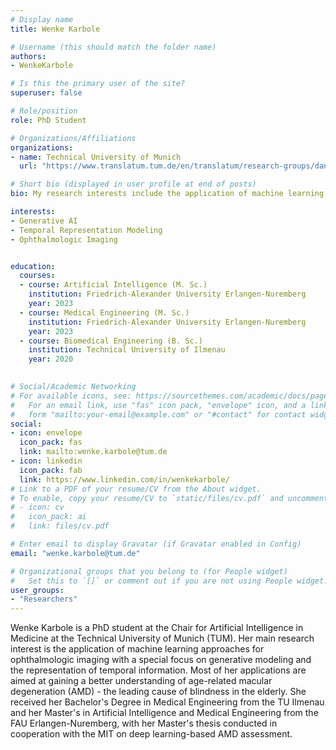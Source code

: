 ```yaml
---
# Display name
title: Wenke Karbole

# Username (this should match the folder name)
authors:
- WenkeKarbole

# Is this the primary user of the site?
superuser: false

# Role/position
role: PhD Student

# Organizations/Affiliations
organizations:
- name: Technical University of Munich
  url: "https://www.translatum.tum.de/en/translatum/research-groups/daniel-rueckert-ai-in-healthcare-and-medicine/"

# Short bio (displayed in user profile at end of posts)
bio: My research interests include the application of machine learning approaches for ophthalmologic imaging with a special focus on generative modeling and the representation of temporal information.

interests:
- Generative AI 
- Temporal Representation Modeling
- Ophthalmologic Imaging


education:
  courses:
  - course: Artificial Intelligence (M. Sc.)
    institution: Friedrich-Alexander University Erlangen-Nuremberg
    year: 2023
  - course: Medical Engineering (M. Sc.)
    institution: Friedrich-Alexander University Erlangen-Nuremberg
    year: 2023
  - course: Biomedical Engineering (B. Sc.)
    institution: Technical University of Ilmenau
    year: 2020

 
# Social/Academic Networking
# For available icons, see: https://sourcethemes.com/academic/docs/page-builder/#icons
#   For an email link, use "fas" icon pack, "envelope" icon, and a link in the
#   form "mailto:your-email@example.com" or "#contact" for contact widget.
social:
- icon: envelope
  icon_pack: fas
  link: mailto:wenke.karbole@tum.de
- icon: linkedin
  icon_pack: fab
  link: https://www.linkedin.com/in/wenkekarbole/
# Link to a PDF of your resume/CV from the About widget.
# To enable, copy your resume/CV to `static/files/cv.pdf` and uncomment the lines below.
# - icon: cv
#   icon_pack: ai
#   link: files/cv.pdf

# Enter email to display Gravatar (if Gravatar enabled in Config)
email: "wenke.karbole@tum.de"

# Organizational groups that you belong to (for People widget)
#   Set this to `[]` or comment out if you are not using People widget.
user_groups:
- "Researchers"
---
```


Wenke Karbole is a PhD student at the Chair for Artificial Intelligence in Medicine at the Technical University of Munich (TUM). Her main research interest is the application of machine learning approaches for ophthalmologic imaging with a special focus on generative modeling and the representation of temporal information.  Most of her applications are aimed at gaining a better understanding of age-related macular degeneration (AMD) - the leading cause of blindness in the elderly. She received her Bachelor's Degree in Medical Engineering from the TU Ilmenau and her Master's in Artificial Intelligence and Medical Engineering from the FAU Erlangen-Nuremberg, with her Master's thesis conducted in cooperation with the MIT on deep learning-based AMD assessment.
